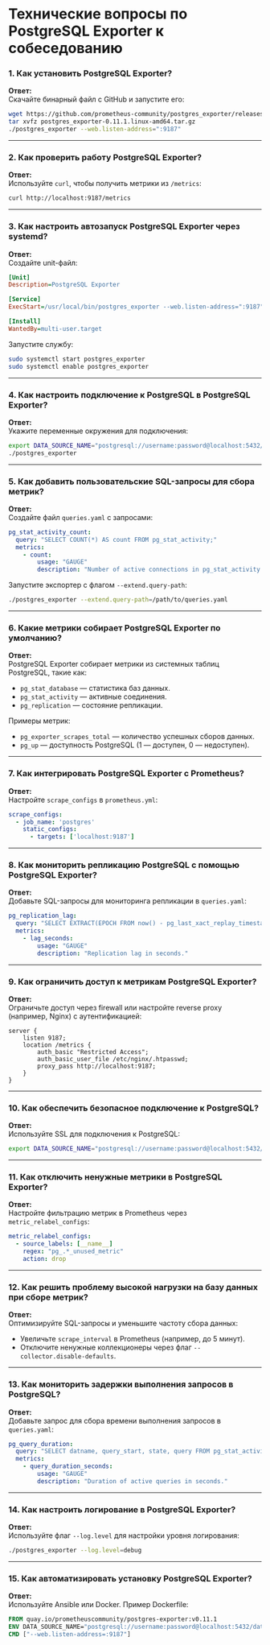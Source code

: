 # **Технические вопросы по PostgreSQL Exporter к собеседованию**

### **1. Как установить PostgreSQL Exporter?**
**Ответ:**  
Скачайте бинарный файл с GitHub и запустите его:  
```bash
wget https://github.com/prometheus-community/postgres_exporter/releases/download/v0.11.1/postgres_exporter-0.11.1.linux-amd64.tar.gz
tar xvfz postgres_exporter-0.11.1.linux-amd64.tar.gz
./postgres_exporter --web.listen-address=":9187"
```

---

### **2. Как проверить работу PostgreSQL Exporter?**
**Ответ:**  
Используйте `curl`, чтобы получить метрики из `/metrics`:  
```bash
curl http://localhost:9187/metrics
```

---

### **3. Как настроить автозапуск PostgreSQL Exporter через systemd?**
**Ответ:**  
Создайте unit-файл:  
```ini
[Unit]
Description=PostgreSQL Exporter

[Service]
ExecStart=/usr/local/bin/postgres_exporter --web.listen-address=":9187"

[Install]
WantedBy=multi-user.target
```
Запустите службу:  
```bash
sudo systemctl start postgres_exporter
sudo systemctl enable postgres_exporter
```

---

### **4. Как настроить подключение к PostgreSQL в PostgreSQL Exporter?**
**Ответ:**  
Укажите переменные окружения для подключения:  
```bash
export DATA_SOURCE_NAME="postgresql://username:password@localhost:5432/database?sslmode=disable"
./postgres_exporter
```

---

### **5. Как добавить пользовательские SQL-запросы для сбора метрик?**
**Ответ:**  
Создайте файл `queries.yaml` с запросами:  
```yaml
pg_stat_activity_count:
  query: "SELECT COUNT(*) AS count FROM pg_stat_activity;"
  metrics:
    - count:
        usage: "GAUGE"
        description: "Number of active connections in pg_stat_activity."
```
Запустите экспортер с флагом `--extend.query-path`:  
```bash
./postgres_exporter --extend.query-path=/path/to/queries.yaml
```

---

### **6. Какие метрики собирает PostgreSQL Exporter по умолчанию?**
**Ответ:**  
PostgreSQL Exporter собирает метрики из системных таблиц PostgreSQL, такие как:
- `pg_stat_database` — статистика баз данных.
- `pg_stat_activity` — активные соединения.
- `pg_replication` — состояние репликации.

Примеры метрик:
- `pg_exporter_scrapes_total` — количество успешных сборов данных.
- `pg_up` — доступность PostgreSQL (1 — доступен, 0 — недоступен).

---

### **7. Как интегрировать PostgreSQL Exporter с Prometheus?**
**Ответ:**  
Настройте `scrape_configs` в `prometheus.yml`:  
```yaml
scrape_configs:
  - job_name: 'postgres'
    static_configs:
      - targets: ['localhost:9187']
```

---

### **8. Как мониторить репликацию PostgreSQL с помощью PostgreSQL Exporter?**
**Ответ:**  
Добавьте SQL-запросы для мониторинга репликации в `queries.yaml`:  
```yaml
pg_replication_lag:
  query: "SELECT EXTRACT(EPOCH FROM now() - pg_last_xact_replay_timestamp()) AS lag_seconds;"
  metrics:
    - lag_seconds:
        usage: "GAUGE"
        description: "Replication lag in seconds."
```

---

### **9. Как ограничить доступ к метрикам PostgreSQL Exporter?**
**Ответ:**  
Ограничьте доступ через firewall или настройте reverse proxy (например, Nginx) с аутентификацией:  
```nginx
server {
    listen 9187;
    location /metrics {
        auth_basic "Restricted Access";
        auth_basic_user_file /etc/nginx/.htpasswd;
        proxy_pass http://localhost:9187;
    }
}
```

---

### **10. Как обеспечить безопасное подключение к PostgreSQL?**
**Ответ:**  
Используйте SSL для подключения к PostgreSQL:  
```bash
export DATA_SOURCE_NAME="postgresql://username:password@localhost:5432/database?sslmode=require"
```

---

### **11. Как отключить ненужные метрики в PostgreSQL Exporter?**
**Ответ:**  
Настройте фильтрацию метрик в Prometheus через `metric_relabel_configs`:  
```yaml
metric_relabel_configs:
  - source_labels: [__name__]
    regex: "pg_.*_unused_metric"
    action: drop
```

---

### **12. Как решить проблему высокой нагрузки на базу данных при сборе метрик?**
**Ответ:**  
Оптимизируйте SQL-запросы и уменьшите частоту сбора данных:  
- Увеличьте `scrape_interval` в Prometheus (например, до 5 минут).  
- Отключите ненужные коллекционеры через флаг `--collector.disable-defaults`.

---

### **13. Как мониторить задержки выполнения запросов в PostgreSQL?**
**Ответ:**  
Добавьте запрос для сбора времени выполнения запросов в `queries.yaml`:  
```yaml
pg_query_duration:
  query: "SELECT datname, query_start, state, query FROM pg_stat_activity WHERE state = 'active';"
  metrics:
    - query_duration_seconds:
        usage: "GAUGE"
        description: "Duration of active queries in seconds."
```

---

### **14. Как настроить логирование в PostgreSQL Exporter?**
**Ответ:**  
Используйте флаг `--log.level` для настройки уровня логирования:  
```bash
./postgres_exporter --log.level=debug
```

---

### **15. Как автоматизировать установку PostgreSQL Exporter?**
**Ответ:**  
Используйте Ansible или Docker. Пример Dockerfile:  
```dockerfile
FROM quay.io/prometheuscommunity/postgres-exporter:v0.11.1
ENV DATA_SOURCE_NAME="postgresql://username:password@localhost:5432/database?sslmode=disable"
CMD ["--web.listen-address=:9187"]
```
